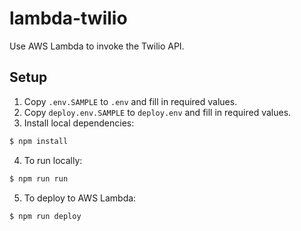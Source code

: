 # lambda-twilio

Use AWS Lambda to invoke the Twilio API.

## Setup

1. Copy `.env.SAMPLE` to `.env` and fill in required values.
2. Copy `deploy.env.SAMPLE` to `deploy.env` and fill in required values.
3. Install local dependencies:
 ```sh
 $ npm install
 ```
4. To run locally:
 ```sh
 $ npm run run 
 ```
5. To deploy to AWS Lambda:
 ```sh
 $ npm run deploy
 ```
